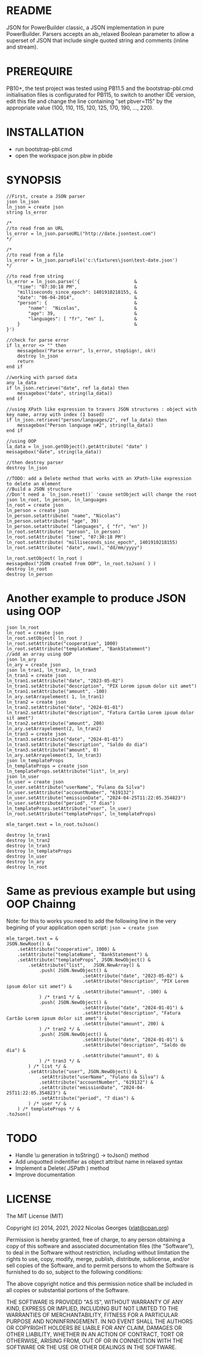 README
======

JSON for PowerBuilder classic, a JSON implementation in pure PowerBuilder.
Parsers accepts an ab_relaxed Boolean parameter to allow a superset of JSON 
that include single quoted string and comments (inline and stream).


PREREQUIRE
==========

PB10+, the test project was tested using PB11.5 and the bootstrap-pbl.cmd 
initialisation files is configurated for PB115, to switch to another IDE 
version, edit this file and change the line containing "set pbver=115" by
the appropriate value (100, 110, 115, 120, 125, 170, 190, ..., 220).

INSTALLATION
============

* run bootstrap-pbl.cmd 
* open the workspace json.pbw in pbide

SYNOPSIS
========

```
//First, create a JSON parser
json ln_json
ln_json = create json
string ls_error

/*
//to read from an URL
ls_error = ln_json.parseURL("http://date.jsontest.com")
*/

/*
//to read from a file
ls_error = ln_json.parseFile('c:\fixtures\json\test-date.json')
*/

//to read from string
ls_error = ln_json.parse('{                    &
    "time": "07:30:18 PM",                     &
    "milliseconds_since_epoch": 1401910218155, &
    "date": "06-04-2014",                      &
    "person": {                                &
        "name":  "Nicolas",                    &
        "age": 39,                             &
        "languages": [ "fr", "en" ],           &
    }                                          &
}')

//check for parse error
if ls_error <> "" then
    messagebox("Parse error", ls_error, stopSign!, ok!)
    destroy ln_json
    return
end if

//working with parsed data
any la_data
if ln_json.retrieve("date", ref la_data) then
    messagebox("date", string(la_data))
end if

//using XPath like expression to travers JSON structures : object with key name, array with index (1 based)
if ln_json.retrieve("person/languages/2", ref la_data) then
    messagebox("Person language n#2", string(la_data))
end if

//using OOP
la_data = ln_json.getObject().getAttribute( "date" )
messagebox("date", string(la_data))

//then destroy parser
destroy ln_json

//TODO: add a Delete method that works with an XPath-like expression to delete an element
//Build a JSON structure
//Don't need a `ln_json.reset()` 'cause setObject will change the root
json ln_root, ln_person, ln_languages
ln_root = create json
ln_person = create json
ln_person.setattribute( "name", "Nicolas")
ln_person.setattribute( "age", 39)
ln_person.setattribute( "languages", { "fr", "en" })
ln_root.setAttribute( "person", ln_person)
ln_root.setAttribute( "time", "07:30:18 PM")
ln_root.setAttribute( "milliseconds_sinc_epoch", 1401910218155)
ln_root.setAttribute( "date", now(), "dd/mm/yyyy")

ln_root.setObject( ln_root )
messageBox("JSON created from OOP", ln_root.toJson( ) )
destroy ln_root
destroy ln_person
```

Another example to produce JSON using OOP
=========================================

```
json ln_root
ln_root = create json
ln_root.setObject( ln_root )
ln_root.setAttribute("cooperative", 1000)
ln_root.setAttribute("templateName", "BankStatement")
//add an array using OOP
json ln_ary
ln_ary = create json
json ln_tran1, ln_tran2, ln_tran3
ln_tran1 = create json
ln_tran1.setAttribute("date", "2023-05-02")
ln_tran1.setAttribute("description", "PIX Lorem ipsum dolor sit amet")
ln_tran1.setAttribute("amount", -100)
ln_ary.setArrayelement( 1, ln_tran1)
ln_tran2 = create json
ln_tran2.setAttribute("date", "2024-01-01")
ln_tran2.setAttribute("description", "Fatura Cartão Lorem ipsum dolor sit amet")
ln_tran2.setAttribute("amount", 200)
ln_ary.setArrayelement(2, ln_tran2)
ln_tran3 = create json
ln_tran3.setAttribute("date", "2024-01-01")
ln_tran3.setAttribute("description", "Saldo do dia")
ln_tran3.setAttribute("amount", 0)
ln_ary.setArrayelement(3, ln_tran3)
json ln_templateProps 
ln_templateProps = create json
ln_templateProps.setAttribute("list", ln_ary)
json ln_user
ln_user = create json
ln_user.setAttribute("userName", "Fulano da Silva")
ln_user.setAttribute("accountNumber", "619132")
ln_user.setAttribute("emissionDate", "2024-04-25T11:22:05.354823")
ln_user.setAttribute("period", "7 dias")
ln_templateProps.setAttribute("user", ln_user)
ln_root.setAttribute("templateProps", ln_templateProps)

mle_target.text = ln_root.toJson()

destroy ln_tran1
destroy ln_tran2
destroy ln_tran3
destroy ln_templateProps
destroy ln_user
destroy ln_ary
destroy ln_root
```

Same as previous example but using OOP Chainng
==============================================

Note: for this to works you need to add the following line in the very begining of your application open script: `json = create json`

```
mle_target.text = &
JSON.NewRoot() &
	.setAttribute("cooperative", 1000) &
	.setAttribute("templateName", "BankStatement") &
	.setAttribute("templateProps", JSON.NewObject() &
		.setAttribute("list", 	JSON.NewArray() &
			.push( JSON.NewObject() &
							.setAttribute("date", "2023-05-02") &
							.setAttribute("description", "PIX Lorem ipsum dolor sit amet") &
							.setAttribute("amount", -100) &
			) /* tran1 */ &
			.push( JSON.NewObject() &
							.setAttribute("date", "2024-01-01") &
							.setAttribute("description", "Fatura Cartão Lorem ipsum dolor sit amet") &
							.setAttribute("amount", 200) &
			) /* tran2 */ &
			.push( JSON.NewObject() &
							.setAttribute("date", "2024-01-01") &
							.setAttribute("description", "Saldo do dia") &
							.setAttribute("amount", 0) &
			) /* tran3 */ &
		) /* list */ &
		.setAttribute("user", JSON.NewObject() &
			.setAttribute("userName", "Fulano da Silva") &
			.setAttribute("accountNumber", "619132") &
			.setAttribute("emissionDate", "2024-04-25T11:22:05.354823") &
			.setAttribute("period", "7 dias") &
		) /* user */ &
	) /* templateProps */ &
.toJson()

```

TODO
====
* Handle \u generation in toString() -> toJson() method
* Add unquotted indentifier as object attribut name in relaxed syntax
* Implement a Delete( JSPath ) method
* Improve documentation

LICENSE
=======

The MIT License (MIT)

Copyright (c) 2014, 2021, 2022 Nicolas Georges (xlat@cpan.org)

Permission is hereby granted, free of charge, to any person obtaining a copy of
this software and associated documentation files (the "Software"), to deal in
the Software without restriction, including without limitation the rights to
use, copy, modify, merge, publish, distribute, sublicense, and/or sell copies of
the Software, and to permit persons to whom the Software is furnished to do so,
subject to the following conditions:

The above copyright notice and this permission notice shall be included in all
copies or substantial portions of the Software.

THE SOFTWARE IS PROVIDED "AS IS", WITHOUT WARRANTY OF ANY KIND, EXPRESS OR
IMPLIED, INCLUDING BUT NOT LIMITED TO THE WARRANTIES OF MERCHANTABILITY, FITNESS
FOR A PARTICULAR PURPOSE AND NONINFRINGEMENT. IN NO EVENT SHALL THE AUTHORS OR
COPYRIGHT HOLDERS BE LIABLE FOR ANY CLAIM, DAMAGES OR OTHER LIABILITY, WHETHER
IN AN ACTION OF CONTRACT, TORT OR OTHERWISE, ARISING FROM, OUT OF OR IN
CONNECTION WITH THE SOFTWARE OR THE USE OR OTHER DEALINGS IN THE SOFTWARE.
